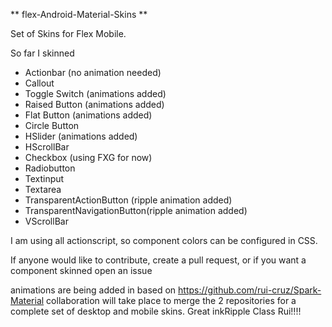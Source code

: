 ** flex-Android-Material-Skins **

Set of Skins for Flex Mobile. 

So far I skinned

- Actionbar (no animation needed)
- Callout
- Toggle Switch (animations added)
- Raised Button (animations added)
- Flat Button (animations added)
- Circle Button 
- HSlider (animations added)
- HScrollBar
- Checkbox (using FXG for now) 
- Radiobutton 
- Textinput 
- Textarea 
- TransparentActionButton (ripple animation added) 
- TransparentNavigationButton(ripple animation added) 
- VScrollBar

I am using all actionscript, so component colors can be configured in CSS. 

If anyone would like to contribute, create a pull request, or if you want a component skinned open an issue

animations are being added in based on https://github.com/rui-cruz/Spark-Material collaboration will take place 
to merge the 2 repositories for a complete set of desktop and mobile skins. Great inkRipple Class Rui!!!!
